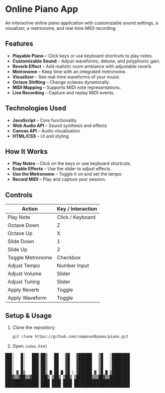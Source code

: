 # Online Piano App
An interactive online piano application with customizable sound settings, a visualizer, a metronome, and real-time MIDI recording.

## Features
- **Playable Piano** – Click keys or use keyboard shortcuts to play notes.
- **Customizable Sound** – Adjust waveforms, detune, and polyphonic gain.
- **Reverb Effect** – Add realistic room ambiance with adjustable reverb.
- **Metronome** – Keep time with an integrated metronome.
- **Visualizer** – See real-time waveforms of your music.
- **Octave Shifting** – Change octaves dynamically.
- **MIDI Mapping** – Supports MIDI note representations.
- **Live Recording** – Capture and replay MIDI events.

## Technologies Used
- **JavaScript** – Core functionality
- **Web Audio API** – Sound synthesis and effects
- **Canvas API** – Audio visualization
- **HTML/CSS** – UI and styling

## How It Works
- **Play Notes** – Click on the keys or use keyboard shortcuts.
- **Enable Effects** – Use the slider to adjust effects.
- **Use the Metronome** – Toggle it on and set the tempo.
- **Record MIDI** – Play and capture your session.

## Controls

| Action            | Key / Interaction   |
|-------------------|---------------------|
| Play Note         | Click / Keyboard    |
| Octave Down       | Z                   |
| Octave Up         | X                   |
| Slide Down        | 1                   |
| Slide Up          | 2                   |
| Toggle Metronome  | Checkbox            |
| Adjust Tempo      | Number Input        |
| Adjust Volume     | Slider              |
| Adjust Tuning     | Slider              |
| Apply Reverb      | Toggle              |
| Apply Waveform    | Toggle              |

## Setup & Usage
1. Clone the repository:
    ```bash
    git clone https://github.com/composedbymax/piano.git
    ```
2. Open `index.html`

```
███░   █░   ███░██▒   ██   ▓█   ▓██████   ▒█   ░████████
███░   █░   ███░██▒   ██   ▓█   ▓██████   ▒█   ░████████
███░   █░   ███░██▒   ██   ▓█   ▓██████   ▒█   ░████████
███░   █░   ███░██▒   ██   ▓█   ▓██████   ▒█   ░████████
███░ ▓ █▒   ███░██▒ █ ██ █ ▓█ ░ ▓██████ ▓ ▒█ █ ▒████████
███▓▒▒▓██▒▒▓███░███▒ ▒██▒ ▒██▒ ▒███████▒▒▒██▓▒▒█████████
███████████████░████ ████ ████ █████████████████████████
███████████████░████ ████ ████ █████████████████████████
```